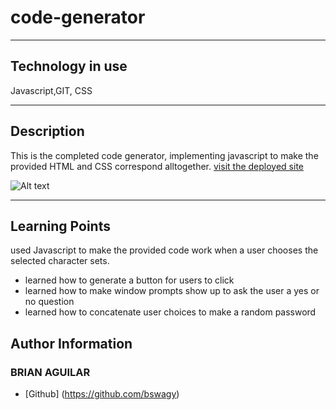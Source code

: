 # code-generator


---
## Technology in use

Javascript,GIT, CSS

---
## Description
This is the completed code generator, implementing javascript to make the provided HTML and CSS correspond alltogether.
[visit the deployed site](https://github.com/bswagy/code-generator)

![Alt text](<Screenshot 2024-02-06 at 12.38.48 PM.png>)

---
## Learning Points
 used Javascript to make the provided code work when a user chooses the selected character sets.
* learned how to generate a button for users to click
* learned how to make window prompts show up to ask the user a yes or no question
* learned how to concatenate user choices to make a random password


## Author Information

### BRIAN AGUILAR
* [Github] (https://github.com/bswagy)
